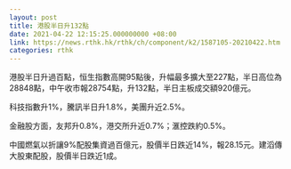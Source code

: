 ```yaml
---
layout: post
title: 港股半日升132點
date: 2021-04-22 12:15:25.000000000 +08:00
link: https://news.rthk.hk/rthk/ch/component/k2/1587105-20210422.htm
categories: rthk
---
```


港股半日升過百點，恒生指數高開95點後，升幅最多擴大至227點，半日高位為28848點，中午收市報28754點，升132點，半日主板成交額920億元。

科技指數升1%，騰訊半日升1.8%，美團升近2.5%。

金融股方面，友邦升0.8%，港交所升近0.7%；滙控跌約0.5%。

中國燃氣以折讓9%配股集資過百億元，股價半日跌近14%，報28.15元。建滔傳大股東配股，股價半日跌近1成。
